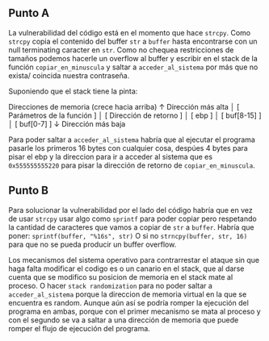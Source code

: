 ## Punto A

La vulnerabilidad del código está en el momento que hace `strcpy`. Como `strcpy` copia el contenido del buffer `str` a `buffer` hasta encontrarse con un null terminating caracter en `str`. Como no chequea restricciones de tamaños podemos hacerle un overflow al buffer y escribir en el stack de la función `copiar_en_minuscula` y saltar a `acceder_al_sistema` por más que no exista/ coincida nuestra contraseña. 

Suponiendo que el stack tiene la pinta: 

Direcciones de memoria (crece hacia arriba)
↑   Dirección más alta 
│   [ Parámetros de la función ]
│   [ Dirección de retorno ]
│   [ ebp ]
│   [ buf[8-15] ]  
│   [ buf[0-7] ] 
↓   Dirección más baja

Para poder saltar a `acceder_al_sistema` habría que al ejecutar el programa pasarle los primeros 16 bytes con cualquier cosa, despúes 4 bytes para pisar el ebp y la direccion para ir a acceder al sistema que es `0x555555555220` para pisar la dirección de retorno de `copiar_en_minuscula`.  

## Punto B

Para solucionar la vulnerabilidad por el lado del código habría que en vez de usar `strcpy` usar algo como `sprintf` para poder copiar pero respetando la cantidad de caracteres que vamos a copiar de `str` a `buffer`. Habría que poner: `sprintf(buffer, "%16s", str)` O si no `strncpy(buffer, str, 16)` para que no se pueda producir un buffer overflow. 

Los mecanismos del sistema operativo para contrarrestar el ataque sin que haga falta modificar el codigo es o un canario en el stack, que al darse cuenta que se modifico su posicion de memoria en el stack mate al proceso. O hacer `stack randomization` para no poder saltar a `acceder_al_sistema` porque la direccion de memoria virtual en la que se encuentra es random. Aunque aún así se podría romper la ejecución del programa en ambas, porque con el primer mecanismo se mata al proceso y con el segundo se va a saltar a una dirección de memoria que puede romper el flujo de ejecución del programa. 